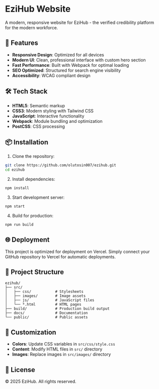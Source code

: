 # EziHub Website

A modern, responsive website for EziHub - the verified credibility platform for the modern workforce.

## 🚀 Features

- **Responsive Design**: Optimized for all devices
- **Modern UI**: Clean, professional interface with custom hero section
- **Fast Performance**: Built with Webpack for optimal loading
- **SEO Optimized**: Structured for search engine visibility
- **Accessibility**: WCAG compliant design

## 🛠️ Tech Stack

- **HTML5**: Semantic markup
- **CSS3**: Modern styling with Tailwind CSS
- **JavaScript**: Interactive functionality
- **Webpack**: Module bundling and optimization
- **PostCSS**: CSS processing

## 📦 Installation

1. Clone the repository:
```bash
git clone https://github.com/olutosin007/ezihub.git
cd ezihub
```

2. Install dependencies:
```bash
npm install
```

3. Start development server:
```bash
npm start
```

4. Build for production:
```bash
npm run build
```

## 🌐 Deployment

This project is optimized for deployment on Vercel. Simply connect your GitHub repository to Vercel for automatic deployments.

## 📁 Project Structure

```
ezihub/
├── src/
│   ├── css/           # Stylesheets
│   ├── images/        # Image assets
│   ├── js/            # JavaScript files
│   └── *.html         # HTML pages
├── build/             # Production build output
├── docs/              # Documentation
└── public/            # Public assets
```

## 🎨 Customization

- **Colors**: Update CSS variables in `src/css/style.css`
- **Content**: Modify HTML files in `src/` directory
- **Images**: Replace images in `src/images/` directory

## 📄 License

© 2025 EziHub. All rights reserved.
